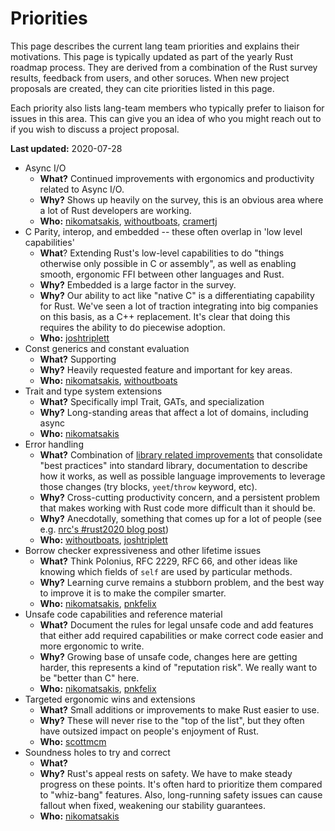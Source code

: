 # Priorities

This page describes the current lang team priorities and explains
their motivations. This page is typically updated as part of the
yearly Rust roadmap process. They are derived from a combination of
the Rust survey results, feedback from users, and other soruces. When
new project proposals are created, they can cite priorities listed in
this page.

Each priority also lists lang-team members who typically prefer to
liaison for issues in this area. This can give you an idea of who you
might reach out to if you wish to discuss a project proposal.

**Last updated:** 2020-07-28

* Async I/O
    * **What?** Continued improvements with ergonomics and productivity related to Async I/O.
    * **Why?** Shows up heavily on the survey, this is an obvious area where a lot of Rust developers are working.
    * **Who:** [nikomatsakis], [withoutboats], [cramertj]
* C Parity, interop, and embedded -- these often overlap in 'low level capabilities'
    * **What**? Extending Rust's low-level capabilities to do "things otherwise only possible in C or assembly", as well as enabling smooth, ergonomic FFI between other languages and Rust.
    * **Why?** Embedded is a large factor in the survey.
    * **Why?** Our ability to act like "native C" is a differentiating capability for Rust. We've seen a lot of traction integrating into big companies on this basis, as a C++ replacement. It's clear that doing this requires the ability to do piecewise adoption.
    * **Who:** [joshtriplett]
* Const generics and constant evaluation
    * **What?** Supporting 
    * **Why?** Heavily requested feature and important for key areas.
    * **Who:** [nikomatsakis], [withoutboats]
* Trait and type system extensions
    * **What?** Specifically impl Trait, GATs, and specialization
    * **Why?** Long-standing areas that affect a lot of domains, including async
    * **Who:** [nikomatsakis]
* Error handling
    * **What?** Combination of [library related improvements](https://blog.yoshuawuyts.com/error-handling-survey/#conclusion) that consolidate "best practices" into standard library, documentation to describe how it works, as well as possible language improvements to leverage those changes (try blocks, `yeet`/`throw` keyword, etc).
    * **Why?** Cross-cutting productivity concern, and a persistent problem that makes working with Rust code more difficult than it should be.
    * **Why?** Anecdotally, something that comes up for a lot of people (see e.g. [nrc's #rust2020 blog post](https://www.ncameron.org/blog/rust-in-2020-one-more-thing/))
    * **Who:** [withoutboats], [joshtriplett]
* Borrow checker expressiveness and other lifetime issues
    * **What?** Think Polonius, RFC 2229, RFC 66, and other ideas like knowing which fields of `self` are used by particular methods.
    * **Why?** Learning curve remains a stubborn problem, and the best way to improve it is to make the compiler smarter.
    * **Who:** [nikomatsakis], [pnkfelix]
* Unsafe code capabilities and reference material
    * **What?** Document the rules for legal unsafe code and add features that either add required capabilities or make correct code easier and more ergonomic to write.
    * **Why?** Growing base of unsafe code, changes here are getting harder, this represents a kind of "reputation risk". We really want to be "better than C" here.
    * **Who:** [nikomatsakis], [pnkfelix]
* Targeted ergonomic wins and extensions
    * **What?** Small additions or improvements to make Rust easier to use.
    * **Why?** These will never rise to the "top of the list", but they often have outsized impact on people's enjoyment of Rust.
    * **Who:** [scottmcm]
* Soundness holes to try and correct
    * **What?** 
    * **Why?** Rust's appeal rests on safety. We have to make steady progress on these points. It's often hard to prioritize them compared to "whiz-bang" features. Also, long-running safety issues can cause fallout when fixed, weakening our stability guarantees.
    * **Who:** [nikomatsakis]

[nikomatsakis]: https://github.com/nikomatsakis
[withoutboats]: https://github.com/withoutboats
[cramertj]: https://github.com/cramertj
[joshtriplett]: https://github.com/joshtriplett
[scottmcm]: https://github.com/scottmcm
[pnkfelix]: https://github.com/pnkfelix
